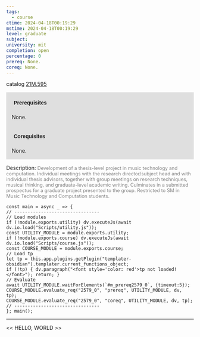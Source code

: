 ```yaml
---
tags:
  - course
ctime: 2024-04-18T00:19:29
mstime: 2024-04-18T00:19:29
level: graduate
subject: 
university: mit
completion: open
percentage: 0
prereq: None.
coreq: None.
---
```


catalog [21M.595](http://student.mit.edu/catalog/m21Ma.html#21M.595)

<span style="display: block; padding: 15px; background-color: rgb(100, 100, 100, 0.2);"><font id="m_prereq2579_0" style="display: block; font-family: Arial, sans-serif; font-weight: bold; padding: 5px">Prerequisites</font><br><span id="prereq2579_0">None.</span></span>
<span style="display: block; padding: 15px; background-color: rgb(100, 100, 100, 0.2);"><font id="m_coreq2579_0" style="display: block; font-family: Arial, sans-serif; font-weight: bold; padding: 5px">Corequisites</font><br><span id="coreq2579_0">None.</span></span>

<font style="">Description:</font>
<font style="color: grey; font-size: 0.8rem;">Development of a thesis-level project in music technology and computation. Individual meetings with the research director/subject head and with individual thesis advisors, together with group meetings on research techniques, musical thinking, and graduate-level academic writing. Culminates in a submitted prospectus for a graduate project presented to the group. Restricted to SM in Music Technology and Computation students.</font>

```dataviewjs
const main = async _ => {
// --------------------------------
// Load modules
if (!module.exports.utility) dv.executeJs(await dv.io.load("Scripts/utility.js"));
const UTILITY_MODULE = module.exports.utility;
if (!module.exports.course) dv.executeJs(await dv.io.load("Scripts/course.js"));
const COURSE_MODULE = module.exports.course;
// Load tp
let tp = this.app.plugins.getPlugin("templater-obsidian").templater.current_functions_object;
if (!tp) { dv.paragraph("<font style='color: red'>tp not loaded!</font>"); return; }
// Evaluate
await UTILITY_MODULE.waitForElements(`#m_prereq2579_0`, {timeout:5});
COURSE_MODULE.evaluate_req("2579_0", "prereq", UTILITY_MODULE, dv, tp);
COURSE_MODULE.evaluate_req("2579_0", "coreq", UTILITY_MODULE, dv, tp);
// --------------------------------
}; main();
```

---

<< HELLO, WORLD >>

